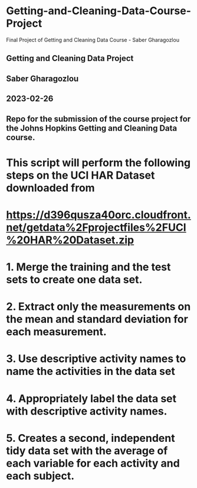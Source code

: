# Getting-and-Cleaning-Data-Course-Project
Final Project of Getting and Cleaning Data Course  - Saber Gharagozlou
 ## Getting and Cleaning Data Project
 ## Saber Gharagozlou
 ## 2023-02-26
 ## Repo for the submission of the course project for the Johns Hopkins Getting and Cleaning Data course.
 
# This script will perform the following steps on the UCI HAR Dataset downloaded from 
# https://d396qusza40orc.cloudfront.net/getdata%2Fprojectfiles%2FUCI%20HAR%20Dataset.zip 
# 1. Merge the training and the test sets to create one data set.
# 2. Extract only the measurements on the mean and standard deviation for each measurement. 
# 3. Use descriptive activity names to name the activities in the data set
# 4. Appropriately label the data set with descriptive activity names. 
# 5. Creates a second, independent tidy data set with the average of each variable for each activity and each subject. 
